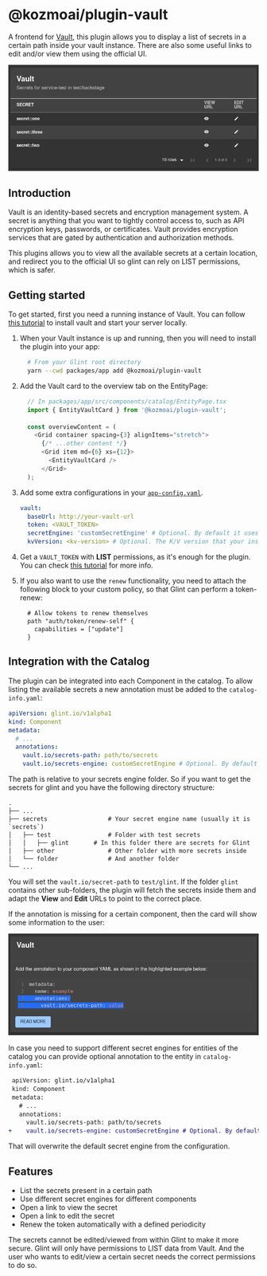 # @kozmoai/plugin-vault

A frontend for [Vault](https://www.vaultproject.io/), this plugin allows you to display a list of secrets in a certain path inside your vault instance. There are also some useful links to edit and/or view them using the official UI.

![Screenshot of the vault plugin table](images/vault-table.png)

## Introduction

Vault is an identity-based secrets and encryption management system. A secret is anything that you want to tightly control access to, such as API encryption keys, passwords, or certificates. Vault provides encryption services that are gated by authentication and authorization methods.

This plugins allows you to view all the available secrets at a certain location, and redirect you to the official UI so glint can rely on LIST permissions, which is safer.

## Getting started

To get started, first you need a running instance of Vault. You can follow [this tutorial](https://learn.hashicorp.com/tutorials/vault/getting-started-intro?in=vault/getting-started) to install vault and start your server locally.

1. When your Vault instance is up and running, then you will need to install the plugin into your app:

   ```bash
     # From your Glint root directory
     yarn --cwd packages/app add @kozmoai/plugin-vault
   ```

2. Add the Vault card to the overview tab on the EntityPage:

   ```typescript
     // In packages/app/src/components/catalog/EntityPage.tsx
     import { EntityVaultCard } from '@kozmoai/plugin-vault';

     const overviewContent = (
       <Grid container spacing={3} alignItems="stretch">
         {/* ...other content */}
         <Grid item md={6} xs={12}>
           <EntityVaultCard />
         </Grid>
     );
   ```

3. Add some extra configurations in your [`app-config.yaml`](https://github.com/kozmoai/glint/blob/master/app-config.yaml).

   ```yaml
   vault:
     baseUrl: http://your-vault-url
     token: <VAULT_TOKEN>
     secretEngine: 'customSecretEngine' # Optional. By default it uses 'secrets'. Can be overwritten by the annotation of the entity
     kvVersion: <kv-version> # Optional. The K/V version that your instance is using. The available options are '1' or '2'
   ```

4. Get a `VAULT_TOKEN` with **LIST** permissions, as it's enough for the plugin. You can check [this tutorial](https://learn.hashicorp.com/tutorials/vault/tokens) for more info.

5. If you also want to use the `renew` functionality, you need to attach the following block to your custom policy, so that Glint can perform a token-renew:
   ```
     # Allow tokens to renew themselves
     path "auth/token/renew-self" {
       capabilities = ["update"]
     }
   ```

## Integration with the Catalog

The plugin can be integrated into each Component in the catalog. To allow listing the available secrets a new annotation must be added to the `catalog-info.yaml`:

```yaml
apiVersion: glint.io/v1alpha1
kind: Component
metadata:
  # ...
  annotations:
    vault.io/secrets-path: path/to/secrets
    vault.io/secrets-engine: customSecretEngine # Optional. By default it uses the 'secretEngine' value from your app-config.
```

The path is relative to your secrets engine folder. So if you want to get the secrets for glint and you have the following directory structure:

    .
    ├── ...
    ├── secrets                 # Your secret engine name (usually it is `secrets`)
    │   ├── test                # Folder with test secrets
    │   │   ├── glint       # In this folder there are secrets for Glint
    │   ├── other               # Other folder with more secrets inside
    │   └── folder              # And another folder
    └── ...

You will set the `vault.io/secret-path` to `test/glint`. If the folder `glint` contains other sub-folders, the plugin will fetch the secrets inside them and adapt the **View** and **Edit** URLs to point to the correct place.

If the annotation is missing for a certain component, then the card will show some information to the user:

![Screenshot of the vault plugin with missing annotation](images/annotation-missing.png)

In case you need to support different secret engines for entities of the catalog you can provide optional annotation to the entity in `catalog-info.yaml`:

```diff
 apiVersion: glint.io/v1alpha1
 kind: Component
 metadata:
   # ...
   annotations:
     vault.io/secrets-path: path/to/secrets
+    vault.io/secrets-engine: customSecretEngine # Optional. By default it uses 'secertEngine' value from configuration.
```

That will overwrite the default secret engine from the configuration.

## Features

- List the secrets present in a certain path
- Use different secret engines for different components
- Open a link to view the secret
- Open a link to edit the secret
- Renew the token automatically with a defined periodicity

The secrets cannot be edited/viewed from within Glint to make it more secure. Glint will only have permissions to LIST data from Vault. And the user who wants to edit/view a certain secret needs the correct permissions to do so.
